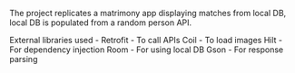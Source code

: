 The project replicates a matrimony app displaying matches from local DB, local DB is populated from a random person API.

External libraries used -
Retrofit - To call APIs
Coil - To load images
Hilt - For dependency injection
Room - For using local DB
Gson - For response parsing
